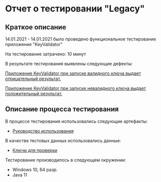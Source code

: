# Отчет о тестировании "Legacy"
## Краткое описание

14.01.2021 - 14.01.2021 было проведено функциональное тестирование приложения "KeyValidator"

На тестирование затрачено: 10 минут

В результате тестирования выявлены следующие дефекты: 

[Приложение KeyValidator при запуске валидного ключа выдает отрицательный результат.](https://github.com/Orazalina/java1.1/issues/6)

[Приложение KeyValidator при запуске невалидного ключа выдает положительный результат.](https://github.com/Orazalina/java1.1/issues/7)

## Описание процесса тестирования
В процессе тестирования использовались следующие артефакты:
* [Руководство использования](https://github.com/netology-code/javaqa-homeworks/blob/master/intro/user-manual.md)

В качестве тестовых данных использовались данные:
* [Ключи для проверки](https://github.com/netology-code/javaqa-homeworks/blob/master/intro/user-manual.md)


Тестирование производилось в следующем окружении:
* Windows 10, 64 разр.
* Java 11
